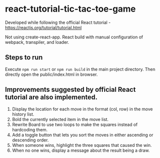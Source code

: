 # react-tutorial-tic-tac-toe-game

Developed while following the official React tutorial - https://reactjs.org/tutorial/tutorial.html

Not using create-react-app. React build with manual configuration of webpack, transpiler, and loader.

## Steps to run
Execute
`npm run start`
or 
`npm run build` in the main project directory.
Then directly open the public/index.html in browser.

## Improvements suggested by official React tutorial are also implemented.
1. Display the location for each move in the format (col, row) in the move history list.
2. Bold the currently selected item in the move list.
3. Rewrite Board to use two loops to make the squares instead of hardcoding them.
4. Add a toggle button that lets you sort the moves in either ascending or descending order.
5. When someone wins, highlight the three squares that caused the win.
6. When no one wins, display a message about the result being a draw.
